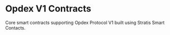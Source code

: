 # Opdex V1 Contracts

Core smart contracts supporting Opdex Protocol V1 built using Stratis Smart Contacts.
